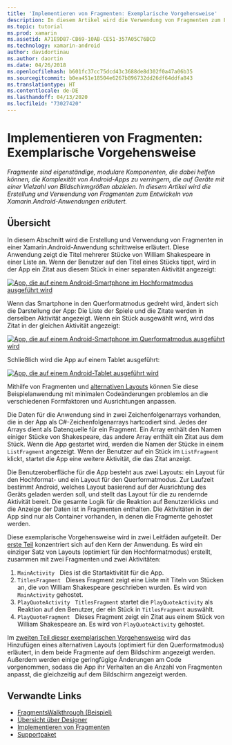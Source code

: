 ```yaml
---
title: 'Implementieren von Fragmenten: Exemplarische Vorgehensweise'
description: In diesem Artikel wird die Verwendung von Fragmenten zum Entwickeln von Xamarin.Android-Anwendungen erläutert.
ms.topic: tutorial
ms.prod: xamarin
ms.assetid: A71E9D87-CB69-10AB-CE51-357A05C76BCD
ms.technology: xamarin-android
author: davidortinau
ms.author: daortin
ms.date: 04/26/2018
ms.openlocfilehash: b601fc37cc75dcd43c3688de8d302f0a47a06b35
ms.sourcegitcommit: b0ea451e18504e6267b896732dd26df64ddfa843
ms.translationtype: HT
ms.contentlocale: de-DE
ms.lasthandoff: 04/13/2020
ms.locfileid: "73027420"
---
```

# <a name="implementing-fragments---walkthrough"></a>Implementieren von Fragmenten: Exemplarische Vorgehensweise

_Fragmente sind eigenständige, modulare Komponenten, die dabei helfen können, die Komplexität von Android-Apps zu verringern, die auf Geräte mit einer Vielzahl von Bildschirmgrößen abzielen. In diesem Artikel wird die Erstellung und Verwendung von Fragmenten zum Entwickeln von Xamarin.Android-Anwendungen erläutert._

## <a name="overview"></a>Übersicht

In diesem Abschnitt wird die Erstellung und Verwendung von Fragmenten in einer Xamarin.Android-Anwendung schrittweise erläutert. Diese Anwendung zeigt die Titel mehrerer Stücke von William Shakespeare in einer Liste an. Wenn der Benutzer auf den Titel eines Stücks tippt, wird in der App ein Zitat aus diesem Stück in einer separaten Aktivität angezeigt:

[![App, die auf einem Android-Smartphone im Hochformatmodus ausgeführt wird](./images/intro-screenshot-phone-sml.png)](./images/intro-screenshot-phone.png#lightbox)

Wenn das Smartphone in den Querformatmodus gedreht wird, ändert sich die Darstellung der App: Die Liste der Spiele und die Zitate werden in derselben Aktivität angezeigt. Wenn ein Stück ausgewählt wird, wird das Zitat in der gleichen Aktivität angezeigt:

[![App, die auf einem Android-Smartphone im Querformatmodus ausgeführt wird](./images/intro-screenshot-phone-land-sml.png)](./images/intro-screenshot-phone-land.png#lightbox)

Schließlich wird die App auf einem Tablet ausgeführt:

[![App, die auf einem Android-Tablet ausgeführt wird](./images/intro-screenshot-tablet-sml.png)](./images/intro-screenshot-tablet.png#lightbox)

Mithilfe von Fragmenten und [alternativen Layouts](/xamarin/android/app-fundamentals/resources-in-android/alternate-resources) können Sie diese Beispielanwendung mit minimalen Codeänderungen problemlos an die verschiedenen Formfaktoren und Ausrichtungen anpassen.

Die Daten für die Anwendung sind in zwei Zeichenfolgenarrays vorhanden, die in der App als C#-Zeichenfolgenarrays hartcodiert sind. Jedes der Arrays dient als Datenquelle für ein Fragment.  Ein Array enthält den Namen einiger Stücke von Shakespeare, das andere Array enthält ein Zitat aus dem Stück. Wenn die App gestartet wird, werden die Namen der Stücke in einem `ListFragment` angezeigt. Wenn der Benutzer auf ein Stück im `ListFragment` klickt, startet die App eine weitere Aktivität, die das Zitat anzeigt.

Die Benutzeroberfläche für die App besteht aus zwei Layouts: ein Layout für den Hochformat- und ein Layout für den Querformatmodus. Zur Laufzeit bestimmt Android, welches Layout basierend auf der Ausrichtung des Geräts geladen werden soll, und stellt das Layout für die zu rendernde Aktivität bereit. Die gesamte Logik für die Reaktion auf Benutzerklicks und die Anzeige der Daten ist in Fragmenten enthalten. Die Aktivitäten in der App sind nur als Container vorhanden, in denen die Fragmente gehostet werden.

Diese exemplarische Vorgehensweise wird in zwei Leitfäden aufgeteilt. Der [erste Teil](./walkthrough.md) konzentriert sich auf den Kern der Anwendung. Es wird ein einziger Satz von Layouts (optimiert für den Hochformatmodus) erstellt, zusammen mit zwei Fragmenten und zwei Aktivitäten:

1. `MainActivity` &nbsp; Dies ist die Startaktivität für die App.
1. `TitlesFragment` &nbsp; Dieses Fragment zeigt eine Liste mit Titeln von Stücken an, die von William Shakespeare geschrieben wurden. Es wird von `MainActivity` gehostet.
1. `PlayQuoteActivity` &nbsp; `TitlesFragment` startet die `PlayQuoteActivity` als Reaktion auf den Benutzer, der ein Stück in `TitlesFragment` auswählt.
1. `PlayQuoteFragment` &nbsp; Dieses Fragment zeigt ein Zitat aus einem Stück von William Shakespeare an. Es wird von `PlayQuoteActivity` gehostet.

Im [zweiten Teil dieser exemplarischen Vorgehensweise](./walkthrough-landscape.md) wird das Hinzufügen eines alternativen Layouts (optimiert für den Querformatmodus) erläutert, in dem beide Fragmente auf dem Bildschirm angezeigt werden. Außerdem werden einige geringfügige Änderungen am Code vorgenommen, sodass die App ihr Verhalten an die Anzahl von Fragmenten anpasst, die gleichzeitig auf dem Bildschirm angezeigt werden.

## <a name="related-links"></a>Verwandte Links

- [FragmentsWalkthrough (Beispiel)](https://docs.microsoft.com/samples/xamarin/monodroid-samples/fragmentswalkthrough)
- [Übersicht über Designer](~/android/user-interface/android-designer/index.md)
- [Implementieren von Fragmenten](https://developer.android.com/guide/topics/fundamentals/fragments.html)
- [Supportpaket](https://developer.android.com/sdk/compatibility-library.html)

